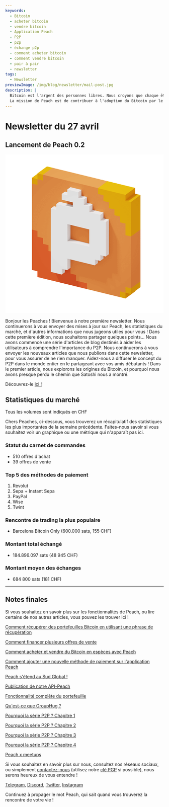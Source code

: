 ```yaml
---
keywords:
  - Bitcoin
  - acheter bitcoin
  - vendre bitcoin
  - Application Peach
  - P2P
  - p2p
  - échange p2p
  - comment acheter bitcoin
  - comment vendre bitcoin
  - pair à pair
  - newsletter
tags:
  - Newsletter
previewImage: /img/blog/newsletter/mail-post.jpg
description: |
  Bitcoin est l'argent des personnes libres. Nous croyons que chaque être humain a le droit de choisir la monnaie avec laquelle il souhaite conserver sa richesse, le fruit de son travail, de son temps et de son énergie.
  La mission de Peach est de contribuer à l'adoption du Bitcoin par le peuple.
---
```


# Newsletter du 27 avril

## Lancement de Peach 0.2

![peachy peach bitcoin gif](/img/blog/newsletter/gif-peach.gif)

Bonjour les Peaches !
Bienvenue à notre première newsletter. Nous continuerons à vous envoyer des mises à jour sur Peach, les statistiques du marché, et d'autres informations que nous jugeons utiles pour vous !
Dans cette première édition, nous souhaitons partager quelques points…
Nous avons commencé une série d'articles de blog destinés à aider les utilisateurs à comprendre l'importance du P2P. Nous continuerons à vous envoyer les nouveaux articles que nous publions dans cette newsletter, pour vous assurer de ne rien manquer.
Aidez-nous à diffuser le concept du P2P dans le monde entier en le partageant avec vos amis débutants !
Dans le premier article, nous explorons les origines du Bitcoin, et pourquoi nous avons presque perdu le chemin que Satoshi nous a montré.

Découvrez-le [ici !](https://peachbitcoin.com/fr/blog/why-p2p-chapter-1/)

## Statistiques du marché

Tous les volumes sont indiqués en CHF

Chers Peaches, ci-dessous, vous trouverez un récapitulatif des statistiques les plus importantes de la semaine précédente. Faites-nous savoir si vous souhaitez voir un graphique ou une métrique qui n'apparaît pas ici.

### Statut du carnet de commandes

- 510 offres d'achat
- 39 offres de vente

### Top 5 des méthodes de paiement

1. Revolut
2. Sepa + Instant Sepa
3. PayPal
4. Wise
5. Twint

### Rencontre de trading la plus populaire

- Barcelona Bitcoin Only (600.000 sats, 155 CHF)

### Montant total échangé

- 184.896.097 sats (48 945 CHF)

### Montant moyen des échanges

- 684 800 sats (181 CHF)

---

## Notes finales

Si vous souhaitez en savoir plus sur les fonctionnalités de Peach, ou lire certains de nos autres articles, vous pouvez les trouver ici !

[Comment récupérer des portefeuilles Bitcoin en utilisant une phrase de récupération](https://peachbitcoin.com/fr/blog/how-to-restore-peach-wallet/)

[Comment financer plusieurs offres de vente](https://peachbitcoin.com/fr/blog/funding-multiple-sell-offers/)

[Comment acheter et vendre du Bitcoin en espèces avec Peach](https://peachbitcoin.com/fr/blog/how-to-buy-and-sell-bitcoin-with-cash-using-peach/)

[Comment ajouter une nouvelle méthode de paiement sur l'application Peach](https://peachbitcoin.com/fr/blog/how-to-add-a-payment-method/)

[Peach s'étend au Sud Global !](https://peachbitcoin.com/fr/blog/peach-expands-to-the-global-south/)

[Publication de notre API-Peach](https://peachbitcoin.com/fr/blog/making-our-peach-api-public/)

[Fonctionnalité complète du portefeuille](https://peachbitcoin.com/fr/blog/full-wallet-functionality/)

[Qu'est-ce que GroupHug ?](https://peachbitcoin.com/fr/blog/group-hug/)

[Pourquoi la série P2P ? Chapitre 1](https://peachbitcoin.com/fr/blog/why-p2p-chapter-1/)

[Pourquoi la série P2P ? Chapitre 2](https://peachbitcoin.com/fr/blog/why-p2p-chapter-2/)

[Pourquoi la série P2P ? Chapitre 3](https://peachbitcoin.com/fr/blog/why-p2p-chapter-3-circular-economies/)

[Pourquoi la série P2P ? Chapitre 4](https://peachbitcoin.com/fr/blog/why-p2p-chapter-4-chains-of-trust/)

[Peach x meetups](https://peachbitcoin.com/fr/blog/peach-for-meetups/)

Si vous souhaitez en savoir plus sur nous, consultez nos réseaux sociaux, ou simplement [contactez-nous](mailto:hello@peachbitcoin.com) (utilisez notre [clé PGP](https://keys.openpgp.org/vks/v1/by-fingerprint/48339A19645E2E53488E0E5479E1B270FACD1BD2) si possible), nous serons heureux de vous entendre !

[Telegram](https://t.me/peachtopeach), [Discord](https://discord.gg/ypeHz3SW54), [Twitter](https://twitter.com/peachbitcoin), [Instagram](https://instagram.com/peachbitcoin)

Continuez à propager le mot Peach, qui sait quand vous trouverez la rencontre de votre vie !
